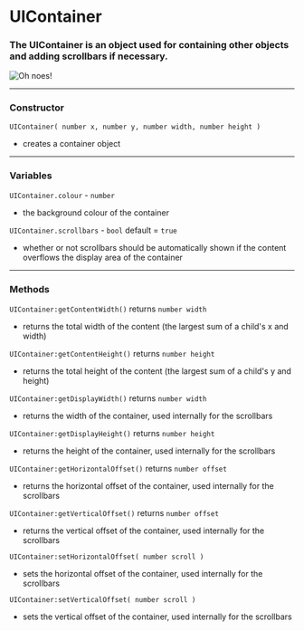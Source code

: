 
# UIContainer

### The UIContainer is an object used for containing other objects and adding scrollbars if necessary.

![Oh noes!](http://puu.sh/jGRZO/6551bf488e.png)

---

### Constructor

`UIContainer( number x, number y, number width, number height )`

* creates a container object

---

### Variables

`UIContainer.colour` - `number`

* the background colour of the container

`UIContainer.scrollbars` - `bool` default = `true`

* whether or not scrollbars should be automatically shown if the content overflows the display area of the container

---

### Methods

`UIContainer:getContentWidth()` returns `number width`

* returns the total width of the content (the largest sum of a child's x and width)

`UIContainer:getContentHeight()` returns `number height`

* returns the total height of the content (the largest sum of a child's y and height)

`UIContainer:getDisplayWidth()` returns `number width`

* returns the width of the container, used internally for the scrollbars

`UIContainer:getDisplayHeight()` returns `number height`

* returns the height of the container, used internally for the scrollbars

`UIContainer:getHorizontalOffset()` returns `number offset`

* returns the horizontal offset of the container, used internally for the scrollbars

`UIContainer:getVerticalOffset()` returns `number offset`

* returns the vertical offset of the container, used internally for the scrollbars

`UIContainer:setHorizontalOffset( number scroll )`

* sets the horizontal offset of the container, used internally for the scrollbars

`UIContainer:setVerticalOffset( number scroll )`

* sets the vertical offset of the container, used internally for the scrollbars
